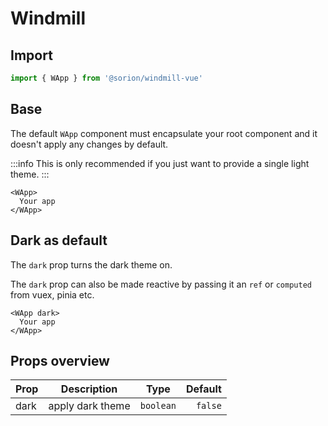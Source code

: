 # Windmill

## Import

```js
import { WApp } from '@sorion/windmill-vue'
```

## Base

The default `WApp` component must encapsulate your root component and it doesn't apply any
changes by default.

:::info
This is only recommended if you just want to provide a single light theme.
:::

```vue-html
<WApp>
  Your app
</WApp>
```

## Dark as default

The `dark` prop turns the dark theme on.

The `dark` prop can also be made reactive by passing it an `ref` or
`computed` from vuex, pinia etc.

```vue-html
<WApp dark>
  Your app
</WApp>
```

## Props overview

| Prop       | Description          | Type                    | Default  |
| ---------- | :------------------: | :---------------------: | -------: |
| dark | apply dark theme | `boolean` | `false` |
